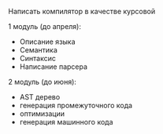 Написать компилятор в качестве курсовой

1 модуль (до апреля):
 * Описание языка
 * Семантика
 * Синтаксис
 * Написание парсера

2 модуль (до июня):
 * AST дерево
 * генерация промежуточного кода
 * оптимизации
 * генерация машинного кода
